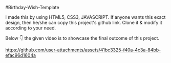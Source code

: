 #Birthday-Wish-Template

I made this by using HTML5, CSS3, JAVASCRIPT.
If anyone wants this exact design, then he/she can copy this project's github link. Clone it & modify it according to your need.

Below 👇 the given video is to showcase the final outcome of this project.



https://github.com/user-attachments/assets/41bc3325-f40a-4c3a-84bb-efac96d1604a


